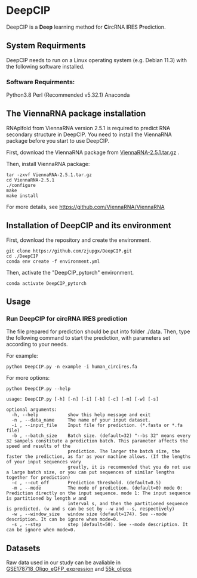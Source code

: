 # DeepCIP
DeepCIP is a **Deep** learning method for **C**ircRNA **I**RES **P**rediction.

## System Requirments
DeepCIP needs to run on a Linux operating system (e.g. Debian 11.3) with the following software installed.
### Software Requirments:
Python3.8
Perl (Recommended v5.32.1)
Anaconda


## The ViennaRNA package installation
RNAplfold from ViennaRNA version 2.5.1 is required to predict RNA secondary structure in DeepCIP. You need to install the ViennaRNA package before you start to use DeepCIP.

First, download the ViennaRNA package from [ViennaRNA-2.5.1.tar.gz](https://www.tbi.univie.ac.at/RNA/download/sourcecode/2_5_x/ViennaRNA-2.5.1.tar.gz) .

Then, install ViennaRNA package:
```
tar -zxvf ViennaRNA-2.5.1.tar.gz
cd ViennaRNA-2.5.1
./configure
make
make install
```
For more details, see https://github.com/ViennaRNA/ViennaRNA

## Installation of DeepCIP and its environment
First, download the repository and create the environment.
```
git clone https://github.com/zjupgx/DeepCIP.git
cd ./DeepCIP
conda env create -f environment.yml
```
Then, activate the "DeepCIP_pytorch" environment.
```
conda activate DeepCIP_pytorch
```

## Usage
### Run DeepCIP for circRNA IRES prediction
The file prepared for prediction should be put into folder ./data. 
Then, type the following command to start the prediction, with parameters set according to your needs.

For example:
```
python DeepCIP.py -n example -i human_circires.fa
```
For more options:
```
python DeepCIP.py --help
```
```
usage: DeepCIP.py [-h] [-n] [-i] [-b] [-c] [-m] [-w] [-s]

optional arguments:
  -h, --help           show this help message and exit
  -n , --data_name     The name of your input dataset.
  -i , --input_file    Input file for prediction. (*.fasta or *.fa file)
  -b , --batch_size    Batch size. (default=32) "--bs 32" means every 32 sampels constitute a prediction batch. This parameter affects the speed and results of the 
                       prediction. The larger the batch size, the faster the prediction, as far as your machine allows. (If the lengths of your input sequences vary 
                       greatly, it is recommended that you do not use a large batch size, or you can put sequences of similar lengths together for prediction)
  -c , --cut_off       Prediction threshold. (default=0.5)
  -m , --mode          The mode of prediction. (default=0) mode 0: Prediction directly on the input sequence. mode 1: The input sequence is partitioned by length w and
                       interval s, and then the partitioned sequence is predicted. (w and s can be set by --w and --s, respectively)
  -w , --window_size   window size (default=174). See --mode description. It can be ignore when mode=0.
  -s , --step          step (default=50). See --mode description. It can be ignore when mode=0.
  ```

## Datasets
Raw data used in our study can be avaliable in [GSE178718_Oligo_eGFP_expression](https://www.ncbi.nlm.nih.gov/geo/download/?acc=GSE178718&format=file&file=GSE178718%5FOligo%5FeGFP%5Fexpression%2Exlsx) and [55k_oligos](https://bitbucket.org/alexeyg-com/irespredictor/src/v2/data/)
